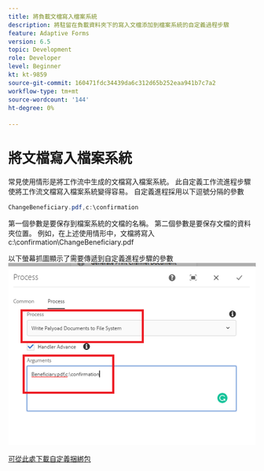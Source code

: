 ```yaml
---
title: 將負載文檔寫入檔案系統
description: 將駐留在負載資料夾下的寫入文檔添加到檔案系統的自定義過程步驟
feature: Adaptive Forms
version: 6.5
topic: Development
role: Developer
level: Beginner
kt: kt-9859
source-git-commit: 160471fdc34439da6c312d65b252eaa941b7c7a2
workflow-type: tm+mt
source-wordcount: '144'
ht-degree: 0%

---
```


# 將文檔寫入檔案系統

常見使用情形是將工作流中生成的文檔寫入檔案系統。
此自定義工作流進程步驟使將工作流文檔寫入檔案系統變得容易。
自定義進程採用以下逗號分隔的參數

```java
ChangeBeneficiary.pdf,c:\confirmation
```

第一個參數是要保存到檔案系統的文檔的名稱。 第二個參數是要保存文檔的資料夾位置。 例如，在上述使用情形中，文檔將寫入c:\confirmation\ChangeBeneficiary.pdf

以下螢幕抓圖顯示了需要傳遞到自定義進程步驟的參數
![寫負載檔案系統](assets/write-payload-file-system.png)

[可從此處下載自定義捆綁包](/help/forms/assets/common-osgi-bundles/SetValueApp.core-1.0-SNAPSHOT.jar)
